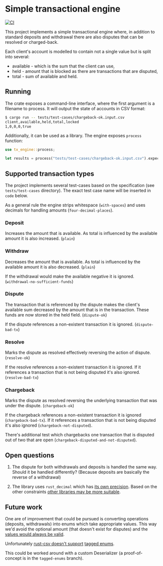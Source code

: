 # Simple transactional engine

[![CI](https://github.com/wiktor-k/tx-engine/actions/workflows/rust.yml/badge.svg)](https://github.com/wiktor-k/tx-engine/actions/workflows/rust.yml)

This project implements a simple transactional engine where, in addition to standard deposits and withdrawal there are also disputes that can be resolved or charged-back.

Each client's account is modelled to contain not a single value but is split into several:
  - available - which is the sum that the client can use,
  - held - amount that is blocked as there are transactions that are disputed,
  - total - sum of available and held.

## Running

The crate exposes a command-line interface, where the first argument is a filename to process. It will output the state of accounts in CSV format:

```sh
$ cargo run -- tests/test-cases/chargeback-ok.input.csv
client,available,held,total,locked
1,0,0,0,true
```

Additionally, it can be used as a library. The engine exposes `process` function:

```rust
use tx_engine::process;

let results = process("tests/test-cases/chargeback-ok.input.csv").expect("processing to succeed");
```

## Supported transaction types

The project implements several test-cases based on the specification (see `tests/test-cases` directory). The exact test case name will be inserted in `code` below.

As a general rule the engine strips whitespace (`with-spaces`) and uses decimals for handling amounts (`four-decimal-places`).

### Deposit

Increases the amount that is available. As total is influenced by the available amount it is also increased. (`plain`)

### Withdraw

Decreases the amount that is available. As total is influenced by the available amount it is also decreased. (`plain`)

If the withdrawal would make the available negative it is ignored. (`withdrawal-no-sufficient-funds`)

### Dispute

The transaction that is referenced by the dispute makes the client's available sum decreased by the amount that is in the transaction. These funds are now stored in the held field. (`dispute-ok`)

If the dispute references a non-existent transaction it is ignored. (`dispute-bad-tx`)

### Resolve

Marks the dispute as resolved effectively reversing the action of dispute. (`resolve-ok`)

If the resolve references a non-existent transaction it is ignored. If it references a transaction that is not being disputed it's also ignored. (`resolve-bad-tx`)

### Chargeback

Marks the dispute as resolved reversing the underlying transaction that was under the dispute. (`chargeback-ok`)

If the chargeback references a non-existent transaction it is ignored (`chargeback-bad-tx`). If it references a transaction that is not being disputed it's also ignored (`chargeback-not-disputed`).

There's additional test which chargebacks one transaction that is disputed out of two that are open (`chargeback-disputed-and-not-disputed`).

## Open questions

1. The dispute for both withdrawals and deposits is handled the same way. Should it be handled differently? (Because deposits are basically the reverse of a withdrawal)

2. The library uses `rust_decimal` which has [its own precision](https://docs.rs/rust_decimal/latest/rust_decimal/struct.Decimal.html). Based on the other constraints [other libraries may be more suitable](https://docs.rs/rust_decimal/latest/rust_decimal/#comparison-to-other-decimal-implementations).

## Future work

One are of improvement that could be pursued is converting operations (deposits, withdrawals) into enums which take appropriate values. This way we'd avoid the optional amount (that doesn't exist for disputes) and the [values would always be valid](https://fsharpforfunandprofit.com/posts/designing-with-types-making-illegal-states-unrepresentable/).

Unfortunately [rust-csv doesn't support](https://github.com/BurntSushi/rust-csv/pull/231) [tagged enums](https://serde.rs/enum-representations.html).

This could be worked around with a custom Deserializer (a proof-of-concept is in the `tagged-enums` branch).
